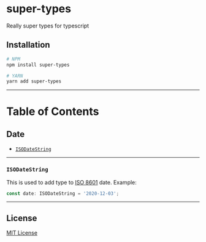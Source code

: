 # super-types

Really super types for typescript

## Installation


```bash
# NPM
npm install super-types

# YARN
yarn add super-types
```

---

# Table of Contents

## Date

* [`ISODateString`](#isoDateString)

---

### `ISODateString`

This is used to add type to [ISO 8601](https://en.wikipedia.org/wiki/ISO_8601) date. Example:

```ts
const date: ISODateString = '2020-12-03';
```

---

## License

[MIT License](/LICENSE)
